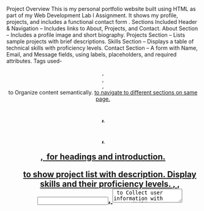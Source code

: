  Project Overview
This is my personal portfolio website built using HTML as part of my Web Development Lab I Assignment. It shows my profile, projects, and includes a functional contact form .
Sections Included
Header & Navigation – Includes links to About, Projects, and Contact.
About Section – Includes a profile image and short biography.
Projects Section – Lists sample projects with brief descriptions.
Skills Section – Displays a table of technical skills with proficiency levels.
Contact Section – A form with Name, Email, and Message fields, using labels, placeholders, and required attributes.
Tags used-
<header>, <nav>, <main>, <footer> to	Organize content semantically.
<a href="#id"> to navigate to different sections on same page.
<h1>, <h2>, <p>, <img> for headings and introduction.
<ul> to show project list with description.
<table>	Display skills and their proficiency levels.
<form>, <label>, <input>, <textarea> to	Collect user information with accessibility.
Features
Fully functional 
No external links or new tabs 
Clean indentation and easy-to-read structure.

